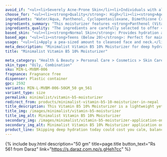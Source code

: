```yaml
---
avoid_if: "<ul><li>Severely Acne-Prone Skin</li><li>Individuals with allergies to Panthenol</li></ul>"
choose_for: "<ul><li><strong>Quality</strong>: High</li><li><strong>Age</strong>: 16+.</li><li><strong>Skin Types</strong>: Oily/Combination, Acne Prone.</li><li><strong>Effective For</strong>: Deep Hydration.</li></ul>"
ingredients: "Water/Aqua, Panthenol, Cyclopentasiloxane, Dimethicone Crosspolymer, Glycerin, Xylitylglucoside, Anhydroxylitol, Xylitol, PEG/PPG-18/18 Dimethicone, Hydrogenated Polyisobutene, Magnesium Aspartate, Zinc Gluconate, Copper Gluconate, Sodium Hyaluronate, Betaine, Phenoxyethanol, Pentylene Glycol, Allantoin, Ethylhexylglycerin, Carbomer, Magnesium Sulfate Heptahydrate, Hydroxyethyl Acrylate/Sodium Acryloyldimethyl Taurate Copolymer."
ingredients_summary: "This moisturizer features <strong>Panthenol (Vitamin B5)</strong> as the key ingredient for intense hydration and skin barrier repair. <strong>Glycerin</strong> and <strong>Sodium Hyaluronate</strong> provide long-lasting moisture, while <strong>Cyclopentasiloxane</strong> and <strong>Dimethicone</strong> offer a silky-smooth finish without greasiness. <strong>Xylitol</strong> and its derivatives enhance water retention, while <strong>Magnesium Aspartate, Zinc Gluconate, and Copper Gluconate</strong> support skin healing and rejuvenation. <strong>Allantoin</strong> and <strong>Betaine</strong> soothe and calm irritated skin, ensuring it stays soft and healthy."
ingredients_quality: "The ingredients are carefully selected to offer <strong>high-performance hydration and barrier protection</strong> while being gentle on the skin. <strong>Clinically proven humectants and emollients</strong>, such as Glycerin and Sodium Hyaluronate, lock in moisture without clogging pores. The formula is free from harsh irritants and enriched with <strong>essential minerals and skin-soothing agents</strong> to deliver optimal hydration and repair for all skin types."
based_skin: "<ul><li><strong>Normal Skin</strong>: Provides hydration and enhances skin’s natural glow.</li><li><strong>Dry Skin</strong>: Deeply nourishes and locks in moisture for long-lasting hydration.</li><li><strong>Oily Skin</strong>: Balances skin’s moisture levels without clogging pores.</li><li><strong>Sensitive Skin</strong>: Soothes irritation and redness while reinforcing the skin barrier.</li></ul>"
based_age: "<ul><li><strong>Teens (Below 20)</strong>: Perfect for maintaining hydration and calming sensitive, acne-prone skin.</li><li><strong>20s and 30s</strong>: Helps prevent early signs of aging and keeps skin plump and hydrated.</li><li><strong>40s and above</strong>: Restores moisture, reduces dryness, and strengthens mature skin.</li></ul>"
usage: "<ul><li>Apply a pea-sized amount to cleansed face and neck.</li><li>Use twice daily, morning and night.</li><li>Can be layered under sunscreen and makeup.</li><li>Suitable for use with other serums and active ingredients.</li></ul>"
meta_description: "Minimalist Vitamin B5 10% Moisturizer for deep hydration, soothing redness, and strengthening skin barrier. Lightweight, non-greasy formula suitable for all skin types."
title: "Minimalist Vitamin B5 10% Moisturizer"

meta_category: "Health & Beauty > Personal Care > Cosmetics > Skin Care > Lotion & Moisturizer"
skin_type: "Oily, Combination"
sku: MIN-L-MVBM-006
fragnance: Fragnance free
dispenser: Plastic container
gpc: 2592
variants: MIN-L-MVBM-006-50GM_50 gm_561
variant_type: size
permalink: minimalist/vitamin-b5-moisturizer
redirect_from: products/minimalist-vitamin-b5-10-moisturizer-in-nepal
title_description: This Vitamin B5 10% Moisturizer is a lightweight yet deeply hydrating formula that soothes, repairs, and strengthens the skin barrier. Enriched with Vitamin B5 (Panthenol), it helps retain moisture, reduces redness, and promotes skin healing. Ideal for daily use, it keeps skin soft, supple, and healthy without feeling greasy or heavy.
title_img: /images/minimalist/vitamin-b5-moisturizer
title_img_alt: Minimalist Vitamin B5 10% Moisturizer
secondary_img: /images/minimalist/vitamin-b5-moisturizer-application-on-girl
secondary_img_alt: Minimalist Vitamin B5 10% Moisturizer application on girl
product_line: Skipping deep hydration today could cost you calm, balanced skin tomorrow.
---
```

{% include buy.html description="50 gm" title=page.title button_text="Rs 561 from Daraz" link="https://s.daraz.com.np/s.gHeh?cc" %}